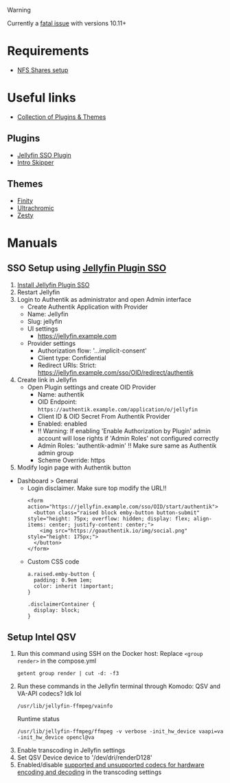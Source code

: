 > [!WARNING]
> Currently a [fatal issue](https://github.com/jellyfin/jellyfin/issues/15027) with versions 10.11+

# Requirements
 - [NFS Shares setup](https://github.com/platnub/container-host-templates/blob/main/virtual-machines/open-media-vault/README.md)

# Useful links
 - [Collection of Plugins & Themes](https://github.com/awesome-jellyfin/awesome-jellyfin)

## Plugins
 - [Jellyfin SSO Plugin](https://github.com/9p4/jellyfin-plugin-sso/)
 - [Intro Skipper](https://github.com/intro-skipper/intro-skipper)

## Themes
 - [Finity](https://github.com/prism2001/finity)
 - [Ultrachromic](https://github.com/CTalvio/Ultrachromic)
 - [Zesty](https://forum.jellyfin.org/t-%F0%9F%8D%8B%EF%B8%8F-zestytheme)

# Manuals

## SSO Setup using [Jellyfin Plugin SSO](https://github.com/9p4/jellyfin-plugin-sso/)
1. [Install Jellyfin Plugin SSO](https://github.com/9p4/jellyfin-plugin-sso#installing)
2. Restart Jellyfin
3. Login to Authentik as administrator and open Admin interface
   -  Create Authentik Application with Provider
     - Name: Jellyfin
     - Slug: jellyfin
     - UI settings
       - https://jellyfin.example.com
   - Provider settings
     - Authorization flow: '...implicit-consent'
     - Client type: Confidential
     - Redirect URIs: Strict: https://jellyfin.example.com/sso/OID/redirect/authentik
4. Create link in Jellyfin
   - Open Plugin settings and create OID Provider 
     - Name: authentik
     - OID Endpoint: `https://authentik.example.com/application/o/jellyfin`
     - Client ID & OID Secret From Authentik Provider
     - Enabled: enabled
     - ‼️ Warning: If enabling 'Enable Authorization by Plugin' admin account will lose rights if 'Admin Roles' not configured correctly
     - Admin Roles: 'authentik-admin' ‼️ Make sure same as Authentik admin group
     - Scheme Override: https
 5. Modify login page with Authentik button
   - Dashboard > General
     - Login disclaimer. Make sure top modify the URL!!
       ```
       <form action="https://jellyfin.example.com/sso/OID/start/authentik">
         <button class="raised block emby-button button-submit" style="height: 75px; overflow: hidden; display: flex; align-items: center; justify-content: center;">
           <img src="https://goauthentik.io/img/social.png" style="height: 175px;">
         </button>
       </form>
       ```
     - Custom CSS code
       ```
       a.raised.emby-button {
         padding: 0.9em 1em;
         color: inherit !important;
       }
       
       .disclaimerContainer {
         display: block;
       }
       ```
## Setup Intel QSV
1. Run this command using SSH on the Docker host: Replace `<group render>` in the compose.yml
   ```
   getent group render | cut -d: -f3
   ```
2. Run these commands in the Jellyfin terminal through Komodo: QSV and VA-API codecs? Idk lol
   ```
   /usr/lib/jellyfin-ffmpeg/vainfo
   ```
   Runtime status
   ```
   /usr/lib/jellyfin-ffmpeg/ffmpeg -v verbose -init_hw_device vaapi=va -init_hw_device opencl@va
   ```
3. Enable transcoding in Jellyfin settings
4. Set QSV Device device to '/dev/dri/renderD128'
5. Enabled/disable [supported and unsupported codecs for hardware encoding and decoding](https://www.intel.com/content/www/us/en/docs/onevpl/developer-reference-media-intel-hardware/1-1/overview.html) in the transcoding settings
